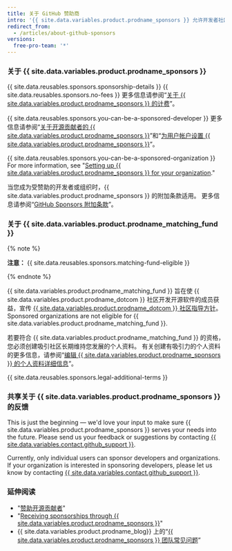```yaml
---
title: 关于 GitHub 赞助商
intro: '{{ site.data.variables.product.prodname_sponsors }} 允许开发者社区直接在 {{ site.data.variables.product.product_name }} 上为他们设计、构建和维护所需开源项目的人员及组织提供经济支持。'
redirect_from:
  - /articles/about-github-sponsors
versions:
  free-pro-team: '*'
---
```


### 关于 {{ site.data.variables.product.prodname_sponsors }}

{{ site.data.reusables.sponsors.sponsorship-details }} {{ site.data.reusables.sponsors.no-fees }} 更多信息请参阅“[关于 {{ site.data.variables.product.prodname_sponsors }} 的计费](/articles/about-billing-for-github-sponsors)”。

{{ site.data.reusables.sponsors.you-can-be-a-sponsored-developer }} 更多信息请参阅“[关于开源贡献者的 {{ site.data.variables.product.prodname_sponsors }}](/github/supporting-the-open-source-community-with-github-sponsors/about-github-sponsors-for-open-source-contributors)”和“[为用户帐户设置 {{ site.data.variables.product.prodname_sponsors }}](/github/supporting-the-open-source-community-with-github-sponsors/setting-up-github-sponsors-for-your-user-account)”。

{{ site.data.reusables.sponsors.you-can-be-a-sponsored-organization }} For more information, see "[Setting up {{ site.data.variables.product.prodname_sponsors }} for your organization](/github/supporting-the-open-source-community-with-github-sponsors/setting-up-github-sponsors-for-your-organization)."

当您成为受赞助的开发者或组织时，{{ site.data.variables.product.prodname_sponsors }} 的附加条款适用。 更多信息请参阅“[GitHub Sponsors 附加条款](/github/site-policy/github-sponsors-additional-terms)”。

### 关于 {{ site.data.variables.product.prodname_matching_fund }}

{% note %}

**注意：** {{ site.data.reusables.sponsors.matching-fund-eligible }}

{% endnote %}

{{ site.data.variables.product.prodname_matching_fund }} 旨在使 {{ site.data.variables.product.prodname_dotcom }} 社区开发开源软件的成员获益，宣传 [{{ site.data.variables.product.prodname_dotcom }} 社区指导方针](/github/site-policy/github-community-guidelines)。 Sponsored organizations are not eligible for {{ site.data.variables.product.prodname_matching_fund }}.

若要符合 {{ site.data.variables.product.prodname_matching_fund }} 的资格，您必须创建吸引社区长期维持您发展的个人资料。 有关创建有吸引力的个人资料的更多信息，请参阅“[编辑 {{ site.data.variables.product.prodname_sponsors }} 的个人资料详细信息](/github/supporting-the-open-source-community-with-github-sponsors/editing-your-profile-details-for-github-sponsors)”。

{{ site.data.reusables.sponsors.legal-additional-terms }}

### 共享关于 {{ site.data.variables.product.prodname_sponsors }} 的反馈

This is just the beginning — we'd love your input to make sure {{ site.data.variables.product.prodname_sponsors }} serves your needs into the future. Please send us your feedback or suggestions by contacting [{{ site.data.variables.contact.github_support }}](https://support.github.com/contact?form%5Bsubject%5D=GitHub+Sponsors).

Currently, only individual users can sponsor developers and organizations. If your organization is interested in sponsoring developers, please let us know by contacting [{{ site.data.variables.contact.github_support }}](https://support.github.com/contact?form%5Bsubject%5D=GitHub+Sponsors).

### 延伸阅读
- "[赞助开源贡献者](/github/supporting-the-open-source-community-with-github-sponsors/sponsoring-open-source-contributors)"
- "[Receiving sponsorships through {{ site.data.variables.product.prodname_sponsors }}](/github/supporting-the-open-source-community-with-github-sponsors/receiving-sponsorships-through-github-sponsors)"
- {{ site.data.variables.product.prodname_blog}} 上的“[{{ site.data.variables.product.prodname_sponsors }} 团队常见问题](https://github.blog/2019-06-12-faq-with-the-github-sponsors-team/)”
